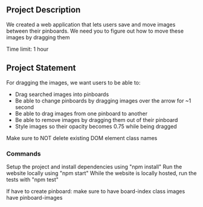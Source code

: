 ## Project Description

We created a web application that lets users save and move images between their pinboards. We need you to figure out how to move these images by dragging them 

Time limit: 1 hour

## Project Statement
For dragging the images, we want users to be able to:
* Drag searched images into pinboards
* Be able to change pinboards by dragging images over the arrow for ~1 second
* Be able to drag images from one pinboard to another
* Be able to remove images by dragging them out of their pinboard
* Style images so their opacity becomes 0.75 while being dragged

Make sure to NOT delete existing DOM element class names

### Commands
Setup the project and install dependencies using "npm install"
Run the website locally using "npm start"
While the website is locally hosted, run the tests with "npm test"

If have to create pinboard:
make sure to have board-index class
images have pinboard-images